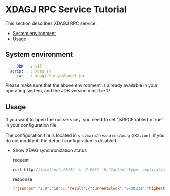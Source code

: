 # XDAGJ RPC Service Tutorial

This section describes XDAGJ RPC service.

- [System environment](#system-environment)
- [Usage](#usage)

## System environment

```yaml
     JDK   : v17
  script   : xdag.sh
     jar   : xdagj-0.x.y-shaded.jar
```

  Please make sure that the above environment is already available in your operating system, and the JDK version must be 17


## Usage

If you want to open the rpc service，you need to set "isRPCEnabled = true" in your configuration file.

The configuration file is located in `src/main/resources/xdag-XXX.conf`, if you do not modify it, the default configuration is disabled. 

- Show XDAG synchronization status
    
    request
    ```js
    curl http://localhost:4444/ -s -X POST -H "Content-Type: application/json" --data "{\"jsonrpc\":\"2.0\",\"method\":\"xdag_syncing\",\"params\":[],\"id\":1}"
    ```
    response
    ```json
    {"jsonrpc":"2.0","id":1,"result":{"currentBlock":"0x30331","highestBlock":"0x30331"}}
    ```
  
  



